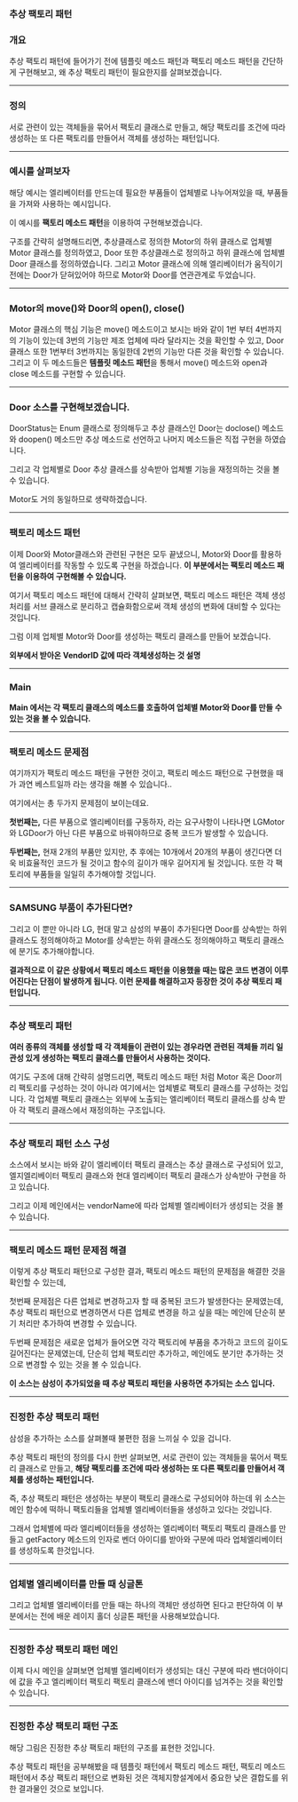 ### 추상 팩토리 패턴

### **개요**

추상 팩토리 패턴에 들어가기 전에 템플릿 메소드 패턴과 팩토리 메소드 패턴을 간단하게 구현해보고, 왜 추상 팩토리 패턴이 필요한지를 살펴보겠습니다.

---

### **정의**

서로 관련이 있는 객체들을 묶어서 팩토리 클래스로 만들고, 해당 팩토리를 조건에 따라 생성하는 또 다른 팩토리를 만들어서 객체를 생성하는 패턴입니다.

---

### **예시를 살펴보자**

해당 예시는 엘리베이터를 만드는데 필요한 부품들이 업체별로 나누어져있을 때, 부품들을 가져와 사용하는 예시입니다.

이 예시를 **팩토리 메소드 패턴**을 이용하여 구현해보겠습니다.

구조를 간략히 설명해드리면, 추상클래스로 정의한 Motor의 하위 클래스로 업체별 Motor 클래스를 정의하였고, Door 또한 추상클래스로 정의하고 하위 클래스에 업체별 Door 클래스를 정의하였습니다. 그리고 Motor 클래스에 의해 엘리베이터가 움직이기 전에는 Door가 닫혀있어야 하므로 Motor와 Door를 연관관계로 두었습니다.

---

### **Motor의 move()와 Door의 open(), close()**

Motor 클래스의 핵심 기능은 move() 메소드이고 보시는 바와 같이 1번 부터 4번까지의 기능이 있는데 3번의 기능만 제조 업체에 따라 달라지는 것을 확인할 수 있고, Door 클래스 또한 1번부터 3번까지는 동일한데 2번의 기능만 다른 것을 확인할 수 있습니다. 그리고 이 두 메소드들은 **템플릿 메소드 패턴**을 통해서 move() 메소드와 open과 close 메소드를 구현할 수 있습니다.

---

### **Door 소스를 구현해보겠습니다.**

DoorStatus는 Enum 클래스로 정의해두고 추상 클래스인 Door는 doclose() 메소드와 doopen() 메소드만 추상 메소드로 선언하고 나머지 메소드들은 직접 구현을 하였습니다.  

그리고 각 업체별로 Door 추상 클래스를 상속받아 업체별 기능을 재정의하는 것을 볼 수 있습니다.

Motor도 거의 동일하므로 생략하겠습니다.

---

### **팩토리 메소드 패턴**

이제 Door와 Motor클래스와 관련된 구현은 모두 끝냈으니, Motor와 Door를 활용하여 엘리베이터를 작동할 수 있도록 구현을 하겠습니다. **이 부분에서는 팩토리 메소드 패턴을 이용하여 구현해볼 수 있습니다.**

여기서 팩토리 메소드 패턴에 대해서 간략히 살펴보면, 팩토리 메소드 패턴은 객체 생성 처리를 서브 클래스로 분리하고 캡슐화함으로써 객체 생성의 변화에 대비할 수 있다는 것입니다.

그럼 이제 업체별 Motor와 Door를 생성하는 팩토리 클래스를 만들어 보겠습니다.

**외부에서 받아온 VendorID 값에 따라 객체생성하는 것 설명**

---

### Main

**Main 에서는 각 팩토리 클래스의 메소드를 호출하여 업체별 Motor와 Door를 만들 수 있는 것을 볼 수 있습니다.**

---

### **팩토리 메소드 문제점**

여기까지가 팩토리 메소드 패턴을 구현한 것이고, 팩토리 메소드 패턴으로 구현했을 때가 과연 베스트일까 라는 생각을 해볼 수 있습니다..

여기에서는 총 두가지 문제점이 보이는데요.

**첫번째는,**  다른 부품으로 엘리베이터를 구동하자, 라는 요구사항이 나타나면 LGMotor와 LGDoor가 아닌 다른 부품으로 바꿔야하므로 중복 코드가 발생할 수 있습니다.

**두번째는,** 현재 2개의 부품만 있지만, 추 후에는 10개에서 20개의 부품이 생긴다면 더욱 비효율적인 코드가 될 것이고 함수의 길이가 매우 길어지게 될 것입니다. 또한 각 팩토리에 부품들을 일일히 추가해야할 것입니다.

---

### **SAMSUNG 부품이 추가된다면?**

그리고 이 뿐만 아니라 LG, 현대 말고 삼성의 부품이 추가된다면 Door를 상속받는 하위 클래스도 정의해야하고 Motor를 상속받는 하위 클래스도 정의해야하고 팩토리 클래스에 분기도 추가해야합니다.

**결과적으로 이 같은 상황에서 팩토리 메소드 패턴을 이용했을 때는 많은 코드 변경이 이루어진다는 단점이 발생하게 됩니다. 이런 문제를 해결하고자 등장한 것이 추상 팩토리 패턴입니다.**

---

### **추상 팩토리 패턴**

**여러 종류의 객체를 생성할 때 각 객체들이 관련이 있는 경우라면 관련된 객체들 끼리 일관성 있게 생성하는 팩토리 클래스를 만들어서 사용하는 것이다.**

여기도 구조에 대해 간략히 설명드리면, 팩토리 메소드 패턴 처럼 Motor 혹은 Door끼리 팩토리를 구성하는 것이 아니라 여기에서는 업체별로 팩토리 클래스를 구성하는 것입니다. 각 업체별 팩토리 클래스는 외부에 노출되는 엘리베이터 팩토리 클래스를 상속 받아 각 팩토리 클래스에서 재정의하는 구조입니다.

---

### **추상 팩토리 패턴 소스 구성**

소스에서 보시는 바와 같이 엘리베이터 팩토리 클래스는 추상 클래스로 구성되어 있고, 엘지엘리베이터 팩토리 클래스와 현대 엘리베이터 팩토리 클래스가 상속받아 구현을 하고 있습니다.

그리고 이제 메인에서는 vendorName에 따라 업체별 엘리베이터가 생성되는 것을 볼 수 있습니다.

---

### **팩토리 메소드 패턴 문제점 해결**

이렇게 추상 팩토리 패턴으로 구성한 결과, 팩토리 메소드 패턴의 문제점을 해결한 것을 확인할 수 있는데,

첫번째 문제점은 다른 업체로 변경하고자 할 때 중복된 코드가 발생한다는 문제였는데, 추상 팩토리 패턴으로 변경하면서 다른 업체로 변경을 하고 싶을 때는 메인에 단순히 분기 처리만 추가하여 변경할 수 있습니다.

두번째 문제점은 새로운 업체가 들어오면 각각 팩토리에 부품을 추가하고 코드의 길이도 길어진다는 문제였는데, 단순히 업체 팩토리만 추가하고, 메인에도 분기만 추가하는 것으로 변경할 수 있는 것을 볼 수 있습니다.

**이 소스는 삼성이 추가되었을 때 추상 팩토리 패턴을 사용하면 추가되는 소스 입니다.**

---

### **진정한 추상 팩토리 패턴**

삼성을 추가하는 소스를 살펴볼때 불편한 점을 느끼실 수 있을 겁니다.

추상 팩토리 패턴의 정의를 다시 한번 살펴보면, 서로 관련이 있는 객체들을 묶어서 팩토리 클래스로 만들고, **해당 팩토리를 조건에 따라 생성하는 또 다른 팩토리를 만들어서 객체를 생성하는 패턴입니다.**

즉, 추상 팩토리 패턴은 생성하는 부분이 팩토리 클래스로 구성되어야 하는데 위 소스는 메인 함수에 떡하니 팩토리들을 업체별 엘리베이터들을 생성하고 있다는 것입니다.

그래서 업체별에 따라 엘리베이터들을 생성하는 엘리베이터 팩토리 팩토리 클래스를 만들고 getFactory 메소드의 인자로 벤더 아이디를 받아와 구분에 따라 업체엘리베이터를 생성하도록 한것입니다.

---

### **업체별 엘리베이터를 만들 때 싱글톤**

그리고 업체별 엘리베이터를 만들 때는 하나의 객체만 생성하면 된다고 판단하여 이 부분에서는 전에 배운 레이지 홀더 싱글톤 패턴을 사용해보았습니다.

---

### **진정한 추상 팩토리 패턴 메인**

이제 다시 메인을 살펴보면 업체별 엘리베이터가 생성되는 대신 구분에 따라 밴더아이디에 값을 주고 엘리베이터 팩토리 팩토리 클래스에 밴더 아이디를 넘겨주는 것을 확인할 수 있습니다.

---

### **진정한 추상 팩토리 패턴 구조**

해당 그림은 진정한 추상 팩토리 패턴의 구조를 표현한 것입니다.

추상 팩토리 패턴을 공부해봤을 때 템플릿 패턴에서 팩토리 메소드 패턴, 팩토리 메소드 패턴에서 추상 팩토리 패턴으로 변화된 것은 객체지향설계에서 중요한 낮은 결합도를 위한 결과물인 것으로 보입니다.

